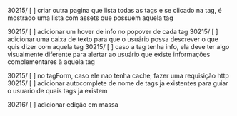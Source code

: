30215/ [ ] criar outra pagina que lista todas as tags e se clicado na tag, é mostrado uma lista com assets que possuem aquela tag

30215/ [ ] adicionar um hover de info no popover de cada tag
30215/ [ ] adicionar uma caixa de texto para que o usuário possa descrever o que quis dizer com aquela tag
30215/ [ ] caso a tag tenha info, ela deve ter algo visualmente diferente para alertar ao usuário que existe informações complementares à aquela tag

30215/ [ ] no tagForm, caso ele nao tenha cache, fazer uma requisição http
30215/ [ ] adicionar autocomplete de nome de tags ja existentes para guiar o usuario de quais tags ja existem

30216/ [ ] adicionar edição em massa
